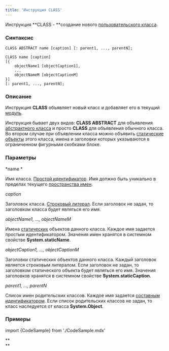 ```yaml
---
title: 'Инструкция CLASS'
---
```


Инструкция **CLASS - **создание нового [пользовательского класса](Пользовательские_классы.md).

### Синтаксис

    CLASS ABSTRACT name [caption] [: parent1, ..., parentN];
     
    CLASS name [caption] 
    [{
        objectName1 [objectCaption1],
        ...
        objectNameM [objectCaptionM]
    }] 
    [: parent1, ..., parentN];

### Описание

Инструкция **CLASS** объявляет новый класс и добавляет его в текущий [модуль](Модули.md). 

Инструкция бывает двух видов: **CLASS ABSTRACT** для объявления [абстрактного класса](Пользовательские_классы.md#абстрактные-классы) и просто **CLASS** для объявления обычного класса. Во втором случае при объявлении класса можно объявить [статические объекты](Статические_объекты.md) этого класса, имена и заголовки которых указываются в ограниченном фигурными скобками блоке.   

### Параметры

*name *

Имя класса. [Простой идентификатор](Идентификаторы.md#id-broken). Имя должно быть уникально в пределах текущего [пространства имен](Именование.md#пространства-имен).

*caption*

Заголовок класса. [Строковый литерал](Литералы.md#strliteral-broken). Если заголовок не задан, то заголовком класса будет являться его имя.  

*objectName1, ..., objectNameM*

Имена [статических](Статические_объекты.md) объектов данного класса. Каждое имя задается простым идентификатором. Значения имен хранятся в системном свойстве **System.staticName**.

*objectCaption1, ..., objectCaptionM*

Заголовки статических объектов данного класса. Каждый заголовок является строковым литералом. Если заголовок не задан, то заголовком статического объекта будет являться его имя. Значения заголовков хранятся в системном свойстве **System.staticCaption**.

*parent1, ..., parentN*

Список имен родительских классов. Каждое имя задается [составным идентификатором](Идентификаторы.md#cid-broken). Если список родительских классов не задан, то класс наследуется от класса **System.Object**.  

### Примеры


import {CodeSample} from './CodeSample.mdx'

<CodeSample url="https://documentation.lsfusion.org/sample?file=InstructionSample&block=class"/>

**  
**
